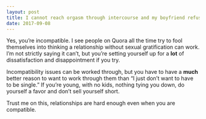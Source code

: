 ```yaml
---
layout: post
title: I cannot reach orgasm through intercourse and my boyfriend refuses to go down on me. Are we incompatible? What can I do?
date: 2017-09-08
---
```


<p>Yes, you’re incompatible. I see people on Quora all the time try to fool themselves into thinking a relationship without sexual gratification can work. I’m not strictly saying it can’t, but you’re setting yourself up for a <b>lot</b> of dissatisfaction and disappointment if you try.</p><p>Incompatibility issues can be worked through, but you have to have a <b>much</b> better reason to want to work through them than “I just don’t want to have to be single.” If you’re young, with no kids, nothing tying you down, do yourself a favor and don’t sell yourself short.</p><p>Trust me on this, relationships are hard enough even when you are compatible.</p>
